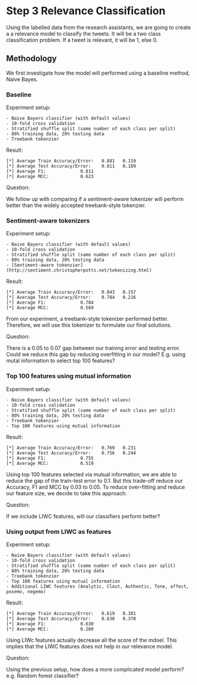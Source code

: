 # Step 3 Relevance Classification
Using the labelled data from the research assistants, we are going to create a a relevance model to classify the tweets.
It will be a two class classification problem.
If a tweet is relevant, it will be 1, else 0.

## Methodology

We first investigate how the model will performed using a baseline method, Naive Bayes.

### Baseline

Experiment setup:

    - Naive Bayers classifier (with default values)
    - 10-fold cross validation
    - Stratified shuffle split (same number of each class per split)
    - 80% training data, 20% testing data
    - Treebank tokenzier

Result:

```
[*] Average Train Accuracy/Error: 	0.881	0.119
[*] Average Test Accuracy/Error: 	0.811	0.189
[*] Average F1: 			0.811
[*] Average MCC: 			0.623
```

Question:

We follow up with comparing if a sentiment-aware tokenizer will perform better than the widely accepted treebank-style tokenzier.

### Sentiment-aware tokenizers

Experiment setup:

    - Naive Bayers classifier (with default values)
    - 10-fold cross validation
    - Stratified shuffle split (same number of each class per split)
    - 80% training data, 20% testing data
    - [Sentiment-aware tokenzier](http://sentiment.christopherpotts.net/tokenizing.html)

Result:

```
[*] Average Train Accuracy/Error: 	0.843	0.157
[*] Average Test Accuracy/Error: 	0.784	0.216
[*] Average F1: 			0.784
[*] Average MCC: 			0.569
```

From our experiment, a treebank-style tokenizer performed better.
Therefore, we will use this tokenizer to formulate our final solutions.

Question:

There is a 0.05 to 0.07 gap between our training error and testing error. Could we reduce this gap by reducing overfitting in our model?
E.g. using mutal information to select top 100 features?

### Top 100 features using mutual information

Experiment setup:

    - Naive Bayers classifier (with default values)
    - 10-fold cross validation
    - Stratified shuffle split (same number of each class per split)
    - 80% training data, 20% testing data
    - Treebank tokenzier
    - Top 100 features using mutual information

Result:

```
[*] Average Train Accuracy/Error: 	0.769	0.231
[*] Average Test Accuracy/Error: 	0.756	0.244
[*] Average F1: 			0.755
[*] Average MCC: 			0.519
```

Using top 100 features selected via mutual information, we are able to reduce the gap of the train-test error to 0.1.
But this trade-off reduce our Accuracy, F1 and MCC by 0.03 to 0.05.
To reduce over-fitting and reduce our feature size, we decide to take this approach.

Question:

If we include LIWC features, will our classifiers perform better?

### Using output from LIWC as features

Experiment setup:

    - Naive Bayers classifier (with default values)
    - 10-fold cross validation
    - Stratified shuffle split (same number of each class per split)
    - 80% training data, 20% testing data
    - Treebank tokenzier
    - Top 100 features using mutual information
    - Additional LIWC features (Analytic, Clout, Authentic, Tone, affect, posemo, negemo)

Result:

```
[*] Average Train Accuracy/Error: 	0.619	0.381
[*] Average Test Accuracy/Error: 	0.630	0.370
[*] Average F1: 			0.630
[*] Average MCC: 			0.260
```

Using LIWc features actually decrease all the score of the mdoel. 
This implies that the LIWC features does not help in our relevance model.

Question:

Using the previous setup, how does a more complicated model perform?
e.g. Random forest classifier?


